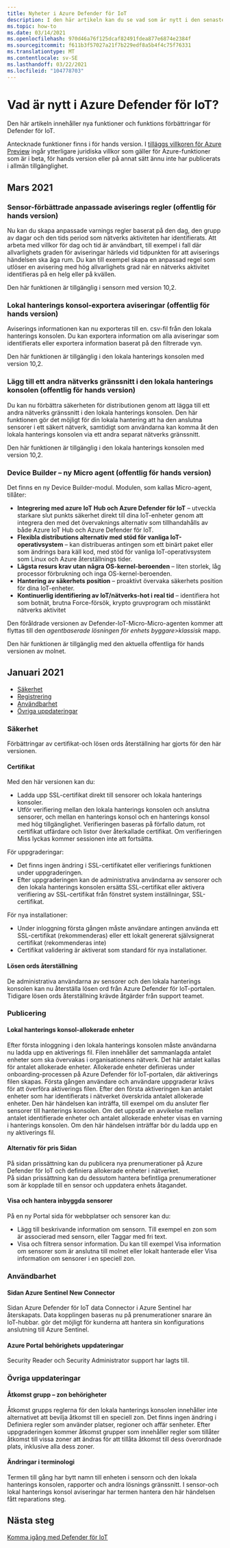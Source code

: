 ```yaml
---
title: Nyheter i Azure Defender för IoT
description: I den här artikeln kan du se vad som är nytt i den senaste versionen av Defender för IoT.
ms.topic: how-to
ms.date: 03/14/2021
ms.openlocfilehash: 970d46a76f125dcaf82491fdea877e6874e2384f
ms.sourcegitcommit: f611b3f57027a21f7b229edf8a5b4f4c75f76331
ms.translationtype: MT
ms.contentlocale: sv-SE
ms.lasthandoff: 03/22/2021
ms.locfileid: "104778703"
---
```

# <a name="whats-new-in-azure-defender-for-iot"></a>Vad är nytt i Azure Defender för IoT?

Den här artikeln innehåller nya funktioner och funktions förbättringar för Defender för IoT.

Antecknade funktioner finns i för hands version. I [tilläggs villkoren för Azure Preview](https://azure.microsoft.com/support/legal/preview-supplemental-terms/) ingår ytterligare juridiska villkor som gäller för Azure-funktioner som är i beta, för hands version eller på annat sätt ännu inte har publicerats i allmän tillgänglighet.
## <a name="march-2021"></a>Mars 2021

### <a name="sensor---enhanced-custom-alert-rules-public-preview"></a>Sensor-förbättrade anpassade aviserings regler (offentlig för hands version)

Nu kan du skapa anpassade varnings regler baserat på den dag, den grupp av dagar och den tids period som nätverks aktiviteten har identifierats.  Att arbeta med villkor för dag och tid är användbart, till exempel i fall där allvarlighets graden för aviseringar härleds vid tidpunkten för att aviserings händelsen ska äga rum. Du kan till exempel skapa en anpassad regel som utlöser en avisering med hög allvarlighets grad när en nätverks aktivitet identifieras på en helg eller på kvällen.

Den här funktionen är tillgänglig i sensorn med version 10,2.

### <a name="on-premises-management-console---export-alerts-public-preview"></a>Lokal hanterings konsol-exportera aviseringar (offentlig för hands version)

Aviserings informationen kan nu exporteras till en. csv-fil från den lokala hanterings konsolen. Du kan exportera information om alla aviseringar som identifierats eller exportera information baserat på den filtrerade vyn.

Den här funktionen är tillgänglig i den lokala hanterings konsolen med version 10,2.

### <a name="add-second-network-interface-to-on-premises-management-console-public-preview"></a>Lägg till ett andra nätverks gränssnitt i den lokala hanterings konsolen (offentlig för hands version)

Du kan nu förbättra säkerheten för distributionen genom att lägga till ett andra nätverks gränssnitt i den lokala hanterings konsolen. Den här funktionen gör det möjligt för din lokala hantering att ha den anslutna sensorer i ett säkert nätverk, samtidigt som användarna kan komma åt den lokala hanterings konsolen via ett andra separat nätverks gränssnitt.

Den här funktionen är tillgänglig i den lokala hanterings konsolen med version 10,2.
### <a name="device-builder---new-micro-agent-public-preview"></a>Device Builder – ny Micro agent (offentlig för hands version)

Det finns en ny Device Builder-modul. Modulen, som kallas Micro-agent, tillåter:

- **Integrering med azure IoT Hub och Azure Defender för IoT** – utveckla starkare slut punkts säkerhet direkt till dina IoT-enheter genom att integrera den med det övervaknings alternativ som tillhandahålls av både Azure IoT Hub och Azure Defender för IoT.
- **Flexibla distributions alternativ med stöd för vanliga IoT-operativsystem** – kan distribueras antingen som ett binärt paket eller som ändrings bara käll kod, med stöd för vanliga IoT-operativsystem som Linux och Azure återställnings tider.
- **Lägsta resurs krav utan några OS-kernel-beroenden** – liten storlek, låg processor förbrukning och inga OS-kernel-beroenden.
- **Hantering av säkerhets position** – proaktivt övervaka säkerhets position för dina IoT-enheter.
- **Kontinuerlig identifiering av IoT/nätverks-hot i real tid** – identifiera hot som botnät, brutna Force-försök, krypto gruvprogram och misstänkt nätverks aktivitet

Den föråldrade versionen av Defender-IoT-Micro-Micro-agenten kommer att flyttas till den *agentbaserade lösningen för enhets byggare>klassisk* mapp.

Den här funktionen är tillgänglig med den aktuella offentliga för hands versionen av molnet.

## <a name="january-2021"></a>Januari 2021

- [Säkerhet](#security)
- [Registrering](#onboarding)
- [Användbarhet](#usability)
- [Övriga uppdateringar](#other-updates)
### <a name="security"></a>Säkerhet

Förbättringar av certifikat-och lösen ords återställning har gjorts för den här versionen.

#### <a name="certificates"></a>Certifikat
  
Med den här versionen kan du:

- Ladda upp SSL-certifikat direkt till sensorer och lokala hanterings konsoler.
- Utför verifiering mellan den lokala hanterings konsolen och anslutna sensorer, och mellan en hanterings konsol och en hanterings konsol med hög tillgänglighet. Verifieringen baseras på förfallo datum, rot certifikat utfärdare och listor över återkallade certifikat.  Om verifieringen Miss lyckas kommer sessionen inte att fortsätta.

För uppgraderingar:

- Det finns ingen ändring i SSL-certifikatet eller verifierings funktionen under uppgraderingen.
- Efter uppgraderingen kan de administrativa användarna av sensorer och den lokala hanterings konsolen ersätta SSL-certifikat eller aktivera verifiering av SSL-certifikat från fönstret system inställningar, SSL-certifikat.  

För nya installationer:

- Under inloggning första gången måste användare antingen använda ett SSL-certifikat (rekommenderas) eller ett lokalt genererat självsignerat certifikat (rekommenderas inte)
- Certifikat validering är aktiverat som standard för nya installationer.

#### <a name="password-recovery"></a>Lösen ords återställning
  
De administrativa användarna av sensorer och den lokala hanterings konsolen kan nu återställa lösen ord från Azure Defender för IoT-portalen. Tidigare lösen ords återställning krävde åtgärder från support teamet.

### <a name="onboarding"></a>Publicering

#### <a name="on-premises-management-console---committed-devices"></a>Lokal hanterings konsol-allokerade enheter

Efter första inloggning i den lokala hanterings konsolen måste användarna nu ladda upp en aktiverings fil. Filen innehåller det sammanlagda antalet enheter som ska övervakas i organisationens nätverk. Det här antalet kallas för antalet allokerade enheter.
Allokerade enheter definieras under onboarding-processen på Azure Defender för IoT-portalen, där aktiverings filen skapas.
Första gången användare och användare uppgraderar krävs för att överföra aktiverings filen.
Efter den första aktiveringen kan antalet enheter som har identifierats i nätverket överskrida antalet allokerade enheter. Den här händelsen kan inträffa, till exempel om du ansluter fler sensorer till hanterings konsolen. Om det uppstår en avvikelse mellan antalet identifierade enheter och antalet allokerade enheter visas en varning i hanterings konsolen. Om den här händelsen inträffar bör du ladda upp en ny aktiverings fil.

#### <a name="pricing-page-options"></a>Alternativ för pris Sidan

På sidan prissättning kan du publicera nya prenumerationer på Azure Defender för IoT och definiera allokerade enheter i nätverket.  
På sidan prissättning kan du dessutom hantera befintliga prenumerationer som är kopplade till en sensor och uppdatera enhets åtagandet.

#### <a name="view-and-manage-onboarded-sensors"></a>Visa och hantera inbyggda sensorer

På en ny Portal sida för webbplatser och sensorer kan du:

- Lägg till beskrivande information om sensorn. Till exempel en zon som är associerad med sensorn, eller Taggar med fri text.
- Visa och filtrera sensor information. Du kan till exempel Visa information om sensorer som är anslutna till molnet eller lokalt hanterade eller Visa information om sensorer i en speciell zon.  

### <a name="usability"></a>Användbarhet

#### <a name="azure-sentinel-new-connector-page"></a>Sidan Azure Sentinel New Connector

Sidan Azure Defender för IoT data Connector i Azure Sentinel har återskapats. Data kopplingen baseras nu på prenumerationer snarare än IoT-hubbar. gör det möjligt för kunderna att hantera sin konfigurations anslutning till Azure Sentinel.

#### <a name="azure-portal-permission-updates"></a>Azure Portal behörighets uppdateringar  

Security Reader och Security Administrator support har lagts till.

### <a name="other-updates"></a>Övriga uppdateringar

#### <a name="access-group---zone-permissions"></a>Åtkomst grupp – zon behörigheter
  
Åtkomst grupps reglerna för den lokala hanterings konsolen innehåller inte alternativet att bevilja åtkomst till en speciell zon. Det finns ingen ändring i Definiera regler som använder platser, regioner och affär senheter.   Efter uppgraderingen kommer åtkomst grupper som innehåller regler som tillåter åtkomst till vissa zoner att ändras för att tillåta åtkomst till dess överordnade plats, inklusive alla dess zoner.

#### <a name="terminology-changes"></a>Ändringar i terminologi

Termen till gång har bytt namn till enheten i sensorn och den lokala hanterings konsolen, rapporter och andra lösnings gränssnitt.
I sensor-och lokal hanterings konsol aviseringar har termen hantera den här händelsen fått reparations steg.

## <a name="next-steps"></a>Nästa steg

[Komma igång med Defender för IoT](getting-started.md)
